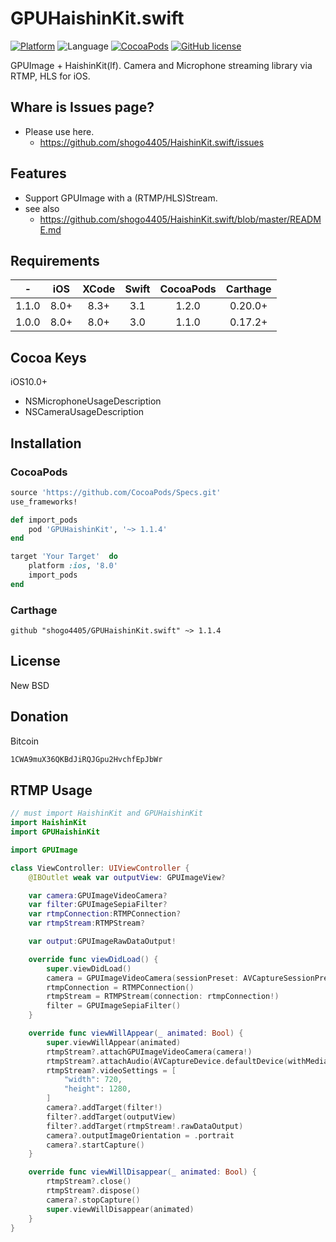 # GPUHaishinKit.swift
[![Platform](https://img.shields.io/cocoapods/p/GPUHaishinKit.svg?style=flat)](http://cocoapods.org/pods/GPUHaishinKit)
![Language](https://img.shields.io/badge/language-Swift%203.1-orange.svg)
[![CocoaPods](https://img.shields.io/cocoapods/v/GPUHaishinKit.svg?style=flat)](http://cocoapods.org/pods/GPUHaishinKit)
[![GitHub license](https://img.shields.io/badge/license-New%20BSD-blue.svg)](https://raw.githubusercontent.com/shogo4405/GPUHaishinKit.swift/master/LICENSE.md)

GPUImage + HaishinKit(lf). Camera and Microphone streaming library via RTMP, HLS for iOS.

## Whare is Issues page?
* Please use here.
  - https://github.com/shogo4405/HaishinKit.swift/issues

## Features
* Support GPUImage with a (RTMP/HLS)Stream.
* see also
  - https://github.com/shogo4405/HaishinKit.swift/blob/master/README.md

## Requirements
|-|iOS|XCode|Swift|CocoaPods|Carthage|
|:----:|:----:|:----:|:----:|:----:|:----:|
|1.1.0|8.0+|8.3+|3.1|1.2.0|0.20.0+|
|1.0.0|8.0+|8.0+|3.0|1.1.0|0.17.2+|

## Cocoa Keys
iOS10.0+
* NSMicrophoneUsageDescription
* NSCameraUsageDescription

## Installation
### CocoaPods
```rb
source 'https://github.com/CocoaPods/Specs.git'
use_frameworks!

def import_pods
    pod 'GPUHaishinKit', '~> 1.1.4'
end

target 'Your Target'  do
    platform :ios, '8.0'
    import_pods
end
```
### Carthage
```
github "shogo4405/GPUHaishinKit.swift" ~> 1.1.4
```

## License
New BSD

## Donation
Bitcoin
```txt
1CWA9muX36QKBdJiRQJGpu2HvchfEpJbWr
```

## RTMP Usage
```swift
// must import HaishinKit and GPUHaishinKit
import HaishinKit
import GPUHaishinKit

import GPUImage

class ViewController: UIViewController {
    @IBOutlet weak var outputView: GPUImageView?

    var camera:GPUImageVideoCamera?
    var filter:GPUImageSepiaFilter?
    var rtmpConnection:RTMPConnection?
    var rtmpStream:RTMPStream?

    var output:GPUImageRawDataOutput!

    override func viewDidLoad() {
        super.viewDidLoad()
        camera = GPUImageVideoCamera(sessionPreset: AVCaptureSessionPreset1280x720, cameraPosition: .back)
        rtmpConnection = RTMPConnection()
        rtmpStream = RTMPStream(connection: rtmpConnection!)
        filter = GPUImageSepiaFilter()
    }

    override func viewWillAppear(_ animated: Bool) {
        super.viewWillAppear(animated)
        rtmpStream?.attachGPUImageVideoCamera(camera!)
        rtmpStream?.attachAudio(AVCaptureDevice.defaultDevice(withMediaType: AVMediaTypeAudio))
        rtmpStream?.videoSettings = [
            "width": 720,
            "height": 1280,
        ]
        camera?.addTarget(filter!)
        filter?.addTarget(outputView)
        filter?.addTarget(rtmpStream!.rawDataOutput)
        camera?.outputImageOrientation = .portrait
        camera?.startCapture()
    }

    override func viewWillDisappear(_ animated: Bool) {
        rtmpStream?.close()
        rtmpStream?.dispose()
        camera?.stopCapture()
        super.viewWillDisappear(animated)
    }
}
```
